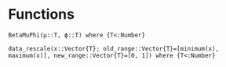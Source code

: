 # Functions

```@docs
BetaMuPhi(μ::T, ϕ::T) where {T<:Number}
```

```@docs
data_rescale(x::Vector{T}; old_range::Vector{T}=[minimum(x), maximum(x)], new_range::Vector{T}=[0, 1]) where {T<:Number}
```